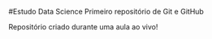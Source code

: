 #Estudo Data Science
 Primeiro repositório de Git e GitHub

 Repositório criado durante uma aula ao vivo!
